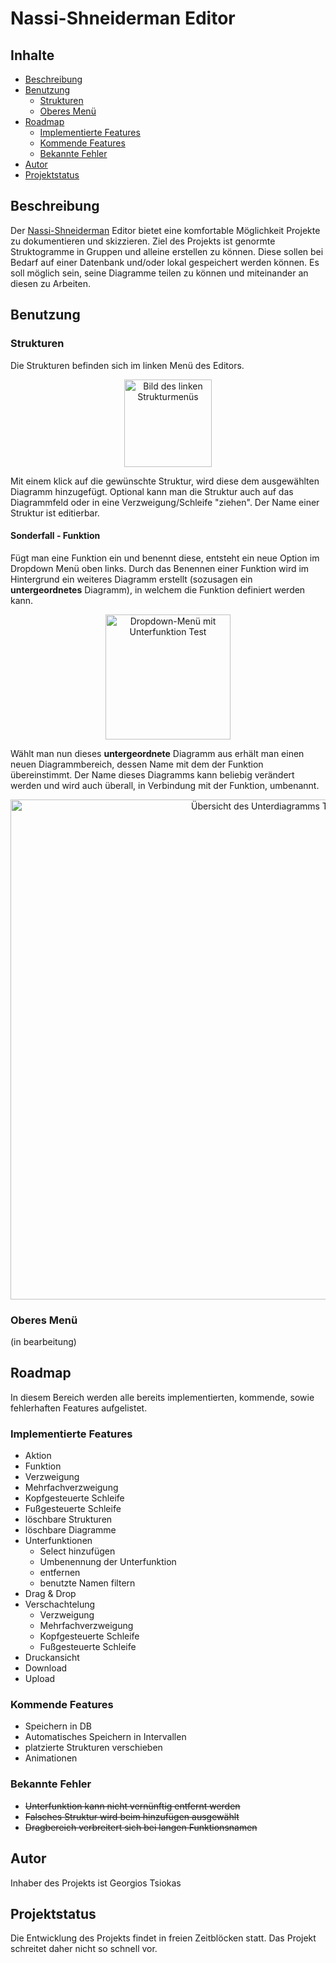 # Nassi-Shneiderman Editor

## Inhalte
- [Beschreibung](#beschreibung)
- [Benutzung](#benutzung)
    - [Strukturen](#strukturen)
    - [Oberes Menü](#oberes-menü)
- [Roadmap](#roadmap)
    - [Implementierte Features](#implementierte-features)
    - [Kommende Features](#kommende-features)
    - [Bekannte Fehler](#bekannte-fehler)
- [Autor](#autor)
- [Projektstatus](#projektstatus)

## Beschreibung

Der [Nassi-Shneiderman](https://de.wikipedia.org/wiki/Nassi-Shneiderman-Diagramm) Editor bietet eine komfortable Möglichkeit Projekte zu dokumentieren und skizzieren. Ziel des Projekts ist genormte
Struktogramme in Gruppen und alleine erstellen zu können. Diese sollen bei Bedarf auf einer Datenbank und/oder lokal gespeichert werden können.
Es soll möglich sein, seine Diagramme teilen zu können und miteinander an diesen zu Arbeiten.

## Benutzung

### Strukturen

Die Strukturen befinden sich im linken Menü des Editors.

<div align="center">
  <img src="/uploads/1dba17a91a428d2b5fe3a6bbcc5f2075/Menü.PNG" alt="Bild des linken Strukturmenüs" width="140">
</div>

Mit einem klick auf die gewünschte Struktur, wird diese dem ausgewählten Diagramm hinzugefügt.
Optional kann man die Struktur auch auf das Diagrammfeld oder in eine Verzweigung/Schleife "ziehen".
Der Name einer Struktur ist editierbar.

#### Sonderfall - Funktion

Fügt man eine Funktion ein und benennt diese, entsteht ein neue Option im Dropdown Menü oben links.
Durch das Benennen einer Funktion wird im Hintergrund ein weiteres Diagramm erstellt (sozusagen ein **untergeordnetes** Diagramm), in
welchem die Funktion definiert werden kann.

<div align="center">
  <img src="/uploads/b2e43a504aea3e8da780aeb9c907fdac/Unterfunktion.png" alt="Dropdown-Menü mit Unterfunktion Test" width="200">
</div>

Wählt man nun dieses **untergeordnete** Diagramm aus erhält man einen neuen Diagrammbereich, dessen Name mit dem der Funktion übereinstimmt.
Der Name dieses Diagramms kann beliebig verändert werden und wird auch überall, in Verbindung mit der Funktion, umbenannt.

<div align="center">
  <img src="/uploads/4892bb6744fd266f43f6551bdaf7f42d/Unterdiagramm.PNG" alt="Übersicht des Unterdiagramms Test" width="800">
</div>

### Oberes Menü

(in bearbeitung)

## Roadmap

In diesem Bereich werden alle bereits implementierten, kommende, sowie fehlerhaften Features aufgelistet.

### Implementierte Features

- Aktion
- Funktion
- Verzweigung
- Mehrfachverzweigung
- Kopfgesteuerte Schleife
- Fußgesteuerte Schleife  
- löschbare Strukturen
- löschbare Diagramme
- Unterfunktionen
    - Select hinzufügen
    - Umbenennung der Unterfunktion
    - entfernen
    - benutzte Namen filtern
- Drag & Drop
- Verschachtelung
    - Verzweigung
    - Mehrfachverzweigung
    - Kopfgesteuerte Schleife
    - Fußgesteuerte Schleife
- Druckansicht
- Download
- Upload

### Kommende Features

- Speichern in DB
- Automatisches Speichern in Intervallen
- platzierte Strukturen verschieben
- Animationen

### Bekannte Fehler

- ~~Unterfunktion kann nicht vernünftig entfernt werden~~
- ~~Falsches Struktur wird beim hinzufügen ausgewählt~~
- ~~Dragbereich verbreitert sich bei langen Funktionsnamen~~

## Autor

Inhaber des Projekts ist Georgios Tsiokas

## Projektstatus

Die Entwicklung des Projekts findet in freien Zeitblöcken statt. Das Projekt schreitet daher nicht so schnell vor.
